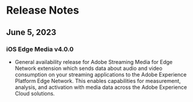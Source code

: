 # Release Notes

## June 5, 2023

### iOS Edge Media v4.0.0

* General availability release for Adobe Streaming Media for Edge Network extension which sends data about audio and video consumption on your streaming applications to the Adobe Experience Platform Edge Network.  This enables capabilities for measurement, analysis, and activation with media data across the Adobe Experience Cloud solutions.
